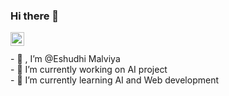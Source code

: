 ### Hi there 👋
<a href="https://www.linkedin.com/in/eshudhi-malviya/">
  <img align="left" alt="Abhishek's LinkedIN" width="22px" src="https://raw.githubusercontent.com/peterthehan/peterthehan/master/assets/linkedin.svg" />
</a>
<br />
<br/>
- 👀 , I’m @Eshudhi Malviya
<br/>              
- 🔭 I’m currently working on AI project
<br/>
- 🌱 I’m currently learning AI and Web development
                                 
<!--
**Eshudhi/Eshudhi** is a ✨ _special_ ✨ repository because its `README.md` (this file) appears on your GitHub profile.

Here are some ideas to get you started:

- 🔭 I’m currently working on ...
- 🌱 I’m currently learning ...
- 👯 I’m looking to collaborate on ...
- 🤔 I’m looking for help with ...
- 💬 Ask me about ...
- 📫 How to reach me: ...
- 😄 Pronouns: ...
- ⚡ Fun fact: ...
-->
